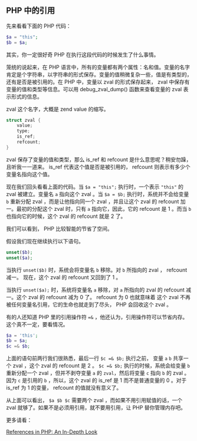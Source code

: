 PHP 中的引用
---------------

先来看看下面的 PHP 代码：

```php
$a = "this";
$b = $a;
```

其实，你一定很好奇 PHP 在执行这段代码的时候发生了什么事情。

笼统的说起来，在 PHP 语言中，所有的变量都有两个属性：名和值。变量的名字肯定是个字符串，以字符串的形式保存。变量的值稍微复杂一些，值是有类型的，还有是否是被引用的。在 PHP 中，变量以 zval 的形式保存起来， zval 中保存有变量的值和类型等信息。可以用 debug\_zval_dump() 函数来查看变量的 zval 表示形式的信息。

zval 这个名字，大概是 zend value 的缩写。

```c
struct zval {
	value;
	type;
	is_ref;
	refcount;
}
```

zval 保存了变量的值和类型，那么 is_ref 和 refcount 是什么意思呢？稍安勿躁，且听我一一道来。 is_ref 代表这个值是否是被引用的， refcount 则表示有多少个变量名指向这个值。

现在我们回头看看上面的代码。当 `$a = "this";` 执行时，一个表示 `"this"` 的 zval 被建立。变量名 `a` 指向这个 zval 。当 `$a = $b;` 执行时，系统并不会给变量 `b` 重新分配 zval ，而是让他指向同一个 zval ，并且让这个 zval 的 refcount 加一。最初的分配这个 zval 时，只有 `a` 指向它，因此，它的 refcount 是 1 。而当 `b` 也指向它的时候，这个 zval 的 refcount 就是 2 了。

我们可以看到， PHP 比较智能的节省了空间。

假设我们现在继续执行以下语句。

```php
unset($b);
unset($a);
```

当执行 `unset($b)` 时，系统会将变量名 `b` 移除。对 `b` 所指向的 zval ， refcount 减一。 现在，这个 zval 的 refcount 又回到了 1 。

当执行 `unset($a);` 时，系统将变量名 `a` 移除，对 `a` 所指向的 zval 的 refcount 减一。这个 zval 的 refcount 减为 0 了。 refcount 为 0 也就意味着 这个 zval 不再被任何变量名引用，它的生命也就走到了尽头， PHP 会回收这个 zval 。

有的人还知道 PHP 里的引用操作符 `=&` ，他还认为，引用操作符可以节省内存。这个真不一定，要看情况。

```php
$a = 'this';
$b = $a;
$c =& $b;
```

上面的语句前两行我们很熟悉，最后一行 `$c =& $b;` 执行之前， 变量 `a` `b` 共享一个 zval ，这个 zval 的 refcount 是 2 。 `$c =& $b;` 执行的时候，系统会给变量 `b` 重新分配一个 zval ，但并不剥夺变量 `a` 的 `zval`，然后将变量 `c` 指向 `b` 的 zval 。因为 `c` 是引用的 `b` ，所以，这个 zval 的 is_ref 是 1 而不是普通变量的 0 。对于 is_ref 为 1 的变量， refcount 的值就没有意义了。

从上面可以看出， `$a $b $c` 需要两个 zval ，而如果不用引用赋值的话，一个 zval 就够了。如果不是必须用引用，就不要用引用，让 PHP 替你管理内存吧。

更多请看：

[References in PHP: An In-Depth Look](http://derickrethans.nl/talks/phparch-php-variables-article.pdf)